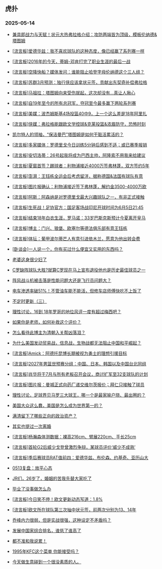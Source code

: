 ## 虎扑 
### 2025-05-14

+ [兼具即战力与天赋！状元大热弗拉格介绍：攻防两端皆为顶级，模板伦纳德&amp;塔图姆](https://bbs.hupu.com/632591068.html)

+ [[流言板]爱德华兹：我不喜欢球队的这种态度，像已经赢了系列赛一样](https://bbs.hupu.com/632592623.html)

+ [[流言板]2016年的今天，蒂姆-邓肯打完了职业生涯的最后一战](https://bbs.hupu.com/632592329.html)

+ [[流言板]空降快船？媒体发问：谁能阻止哈登字母伦纳德这个三人组？](https://bbs.hupu.com/632593118.html)

+ [[流言板]苏群3月预测：独行侠应该拿状元签，贡献出东契奇补偿弗拉格](https://bbs.hupu.com/632594489.html)

+ [[流言板]马祖拉：塔图姆向来受伤就起，这次却没有...真让人揪心](https://bbs.hupu.com/632593757.html)

+ [[流言板]自19年至今的所有总冠军，夺冠至今最多赢下两轮系列赛](https://bbs.hupu.com/632591523.html)

+ [[流言板]美媒：波杰姆斯基4场投篮40中9，上一个这么差是18年阿里扎](https://bbs.hupu.com/632594273.html)

+ [[流言板]侠媒：弗拉格能跟欧文学控球&amp;克莱投篮&amp;浓眉防守，恐怖时刻](https://bbs.hupu.com/632596635.html)

+ [凯尔特人的领袖，“保洁曼巴”塔图姆是如何干脏活累活的？](https://bbs.hupu.com/632590994.html)

+ [[流言板]多家媒体：罗德里戈今日训练5分钟后感到不适；或已赛季报销](https://bbs.hupu.com/632591000.html)

+ [[流言板]安切洛蒂：26号起我将成为巴西主帅，阿隆索不用我来给建议](https://bbs.hupu.com/632592213.html)

+ [[流言板]夏窗首签？踢球者：利物浦接近4000万签弗林蓬，双方签约5年](https://bbs.hupu.com/632589965.html)

+ [[流言板]澎湃：王钰栋全运会后考虑留洋，据称德国&amp;法国有球队有意](https://bbs.hupu.com/632588340.html)

+ [[流言板]图片报确认：利物浦接近签下弗林蓬，解约金3500-4000万欧](https://bbs.hupu.com/632590674.html)

+ [[流言板]阿斯：阿森纳是对罗德里戈最大兴趣球队之一，有非正式接触](https://bbs.hupu.com/632592979.html)

+ [[流言板]生死战！足协官方：国足客场战印尼开球时间为6月5日21:45](https://bbs.hupu.com/632590280.html)

+ [[流言板]结束18年白衣生涯，罗马诺：33岁巴斯克斯预计今夏离开皇马](https://bbs.hupu.com/632588610.html)

+ [[流言板]博主：门兴、狼堡、欧塞尔等德法俱乐部有意王钰栋](https://bbs.hupu.com/632589127.html)

+ [[流言板]体坛：葡甲波尔蒂芒人有意引进依木兰，愿意为他出转会费](https://bbs.hupu.com/632592305.html)

+ [[卧谈会]一人说一个，你有买过什么便宜又实用的东西吗？](https://bbs.hupu.com/632593636.html)

+ [老婆这身很少妇了](https://bbs.hupu.com/632595975.html)

+ [C罗缺阵球队大胜?就算C罗现在马上宣布退役他也是历史最佳球员之一](https://bbs.hupu.com/632591038.html)

+ [阵风战斗机被击落是性能问题大还是飞行员问题大？](https://bbs.hupu.com/632594039.html)

+ [电车渗透率破51%！不管油车能不能活，但修车店师傅快吃不上饭了](https://bbs.hupu.com/632592518.html)

+ [不定时更新（三）](https://bbs.hupu.com/632593025.html)

+ [理性讨论，16到 18年罗哥的地位风评一度有超过梅西吧？](https://bbs.hupu.com/632593030.html)

+ [如果你是老师，如何补救这个评价？](https://bbs.hupu.com/632594462.html)

+ [怎么看待此博主为清朝入关帮凶落泪？](https://bbs.hupu.com/632591308.html)

+ [为什么美国发动贸易战，信息战，生物战都无法阻止中国和平崛起？](https://bbs.hupu.com/632590742.html)

+ [[流言板]Amick：阿德托昆博长期被视为勇士的理想引援目标](https://bbs.hupu.com/632596999.html)

+ [[流言板]2027年男篮世预赛分组：中国、日本、韩国以及中国台北同组](https://bbs.hupu.com/632597764.html)

+ [[流言板]肖华将于7月与所有老板召开会议，商讨扩军至32支球队的计划](https://bbs.hupu.com/632597542.html)

+ [[流言板]图片报：曼城正式向药厂递交维尔茨报价；拜仁只接触了球员](https://bbs.hupu.com/632596482.html)

+ [理性讨论，足球界贝马罗三大球王，哪一个是最家喻户晓、最出圈的？](https://bbs.hupu.com/632593577.html)

+ [美国大众这么蠢，美国是怎么成为世界第一的？](https://bbs.hupu.com/632595629.html)

+ [满清留下了哪些正向的政治资产？](https://bbs.hupu.com/632593309.html)

+ [其实也提过一次离婚](https://bbs.hupu.com/632595422.html)

+ [[流言板]杨瀚森体测数据：裸高216cm、臂展220cm、手长25cm](https://bbs.hupu.com/632598096.html)

+ [[流言板]首轮G2后威少戈登曾激烈争辩，某球员评价‘威少不成熟’](https://bbs.hupu.com/632597656.html)

+ [[流言板]季后赛球员RAT值前四：爱德华兹、布伦森、约基奇、亚历山大](https://bbs.hupu.com/632594944.html)

+ [0513复盘：放平心态](https://bbs.hupu.com/632593800.html)

+ [JR们，26岁了，婚姻的苦我先替大家吃了](https://bbs.hupu.com/632594598.html)

+ [毕业了没事做怎么办 ](https://bbs.hupu.com/632594572.html)

+ [[流言板]今日笑不停！欧文更新动态写道：1.8% ](https://bbs.hupu.com/632596949.html)

+ [[流言板]欧文所在球队第三次抽中状元签，前两次分别为13、14年](https://bbs.hupu.com/632596424.html)

+ [乔峰内力很弱，但是实战很强，这种设定不矛盾吗？](https://bbs.hupu.com/632595912.html)

+ [发展中国家综合排名，谁低了谁高了](https://bbs.hupu.com/632597527.html)

+ [都不准和我说累！](https://bbs.hupu.com/632596986.html)

+ [1995年KFC这个菜单 你能接受吗？](https://bbs.hupu.com/632594506.html)

+ [今天做生意碰到一个很没素质的人。](https://bbs.hupu.com/632597698.html)


